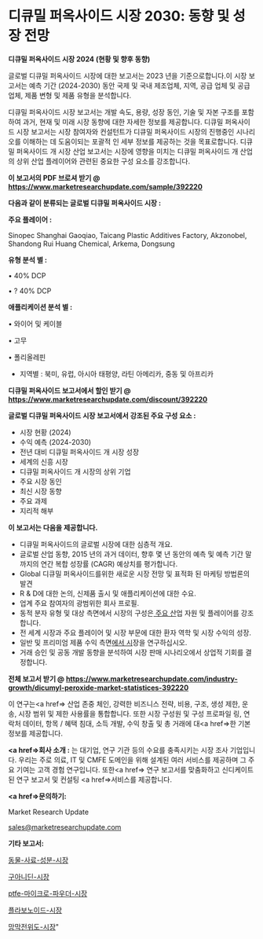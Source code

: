 # 디큐밀 퍼옥사이드 시장 2030: 동향 및 성장 전망

<strong>디큐밀 퍼옥사이드 시장 2024 (현황 및 향후 동향)</strong>

글로벌 디큐밀 퍼옥사이드 시장에 대한 보고서는 2023 년을 기준으로합니다.이 시장 보고서는 예측 기간 (2024-2030) 동안 국제 및 국내 제조업체, 지역, 공급 업체 및 공급 업체, 제품 변형 및 제품 유형을 분석합니다.

디큐밀 퍼옥사이드 시장 보고서는 개발 속도, 용량, 성장 동인, 기술 및 자본 구조를 포함하여 과거, 현재 및 미래 시장 동향에 대한 자세한 정보를 제공합니다. 디큐밀 퍼옥사이드 시장 보고서는 시장 참여자와 컨설턴트가 디큐밀 퍼옥사이드 시장의 진행중인 시나리오를 이해하는 데 도움이되는 포괄적 인 세부 정보를 제공하는 것을 목표로합니다. 디큐밀 퍼옥사이드 개 시장 산업 보고서는 시장에 영향을 미치는 디큐밀 퍼옥사이드 개 산업의 상위 산업 플레이어와 관련된 중요한 구성 요소를 강조합니다.



<strong>이 보고서의 PDF 브로셔 받기 @ <a href=https://www.marketresearchupdate.com/sample/392220>https://www.marketresearchupdate.com/sample/392220</a></strong>



<strong>다음과 같이 분류되는 글로벌 디큐밀 퍼옥사이드 시장 :</strong>



<strong>주요 플레이어 :</strong>

Sinopec Shanghai Gaoqiao, Taicang Plastic Additives Factory, Akzonobel, Shandong Rui Huang Chemical, Arkema, Dongsung



<strong>유형 분석 별 :</strong>

• 40% DCP

• ? 40% DCP



<strong>애플리케이션 분석 별 :</strong>

• 와이어 및 케이블

• 고무

• 폴리올레핀

<ul>
  <li>지역별 : 북미, 유럽, 아시아 태평양, 라틴 아메리카, 중동 및 아프리카</li>
</ul>


<strong>디큐밀 퍼옥사이드 보고서에서 할인 받기 @ <a href=https://www.marketresearchupdate.com/discount/392220>https://www.marketresearchupdate.com/discount/392220</a></strong>



<strong>글로벌 디큐밀 퍼옥사이드 시장 보고서에서 강조된 주요 구성 요소 :</strong>
<ul>
  <li>시장 현황 (2024)</li>
  <li>수익 예측 (2024-2030)</li>
  <li>전년 대비 디큐밀 퍼옥사이드 개 시장 성장</li>
  <li>세계의 신흥 시장</li>
  <li>디큐밀 퍼옥사이드 개 시장의 상위 기업</li>
  <li>주요 시장 동인</li>
  <li>최신 시장 동향</li>
  <li>주요 과제</li>
  <li>지리적 해부</li>
</ul>


<strong>이 보고서는 다음을 제공합니다.</strong>
<ul>
  <li>디큐밀 퍼옥사이드의 글로벌 시장에 대한 심층적 개요.</li>
  <li>글로벌 산업 동향, 2015 년의 과거 데이터, 향후 몇 년 동안의 예측 및 예측 기간 말까지의 연간 복합 성장률 (CAGR) 예상치를 평가합니다.</li>
  <li>Global 디큐밀 퍼옥사이드를위한 새로운 시장 전망 및 표적화 된 마케팅 방법론의 발견</li>
  <li>R &amp; D에 대한 논의, 신제품 출시 및 애플리케이션에 대한 수요.</li>
  <li>업계 주요 참여자의 광범위한 회사 프로필.</li>
  <li>동적 분자 유형 및 대상 측면에서 시장의 구성은<a href=> 주요 산</a>업 자원 및 플레이어를 강조합니다.</li>
  <li>전 세계 시장과 주요 플레이어 및 시장 부문에 대한 환자 역학 및 시장 수익의 성장.</li>
  <li>일반 및 프리미엄 제품 수익 측면<a href=>에서 시</a>장을 연구하십시오.</li>
  <li>거래 승인 및 공동 개발 동향을 분석하여 시장 판매 시나리오에서 상업적 기회를 결정합니다.</li>
</ul>



<strong>전체 보고서 받기 @ <a href=https://www.marketresearchupdate.com/industry-growth/dicumyl-peroxide-market-statistices-392220>https://www.marketresearchupdate.com/industry-growth/dicumyl-peroxide-market-statistices-392220</a></strong>

이 연구는<a href=> 산업 존중</a> 체인, 강력한 비즈니스 전략, 비용, 구조, 생성 제한, 운송, 시장 범위 및 제한 사용률을 통합합니다. 또한 시장 구성원 및 구성 프로파일 링, 연락처 데이터, 항목 / 혜택 침대, 소득 개발, 수익 창출 및 총 거래에 대<a href=>한 기본 </a>정보를 제공합니다.



<strong><a href=>회사 소</a>개 :</strong>
는 대기업, 연구 기관 등의 수요를 충족시키는 시장 조사 기업입니다. 우리는 주로 의료, IT 및 CMFE 도메인을 위해 설계된 여러 서비스를 제공하며 그 주요 기여는 고객 경험 연구입니다. 또한<a href=> 연구 보</a>고서를 맞춤화하고 신디케이트 된 연구 보고서 및 컨설팅 <a href=>서비스</a>를 제공합니다.



<strong><a href=>문의하기:</a></strong>

Market Research Update

sales@marketresearchupdate.com



<strong>기타 보고서:</strong>

<a href=https://www.linkedin.com/pulse/동물-사료-성분-시장-규모-및-성장-2023-survey-spotlight-pro-24-analysis/>동물-사료-성분-시장</a>

<a href=https://www.linkedin.com/pulse/구아니딘-시장-동향-및-성장-전망-consumer-connection-chronicles-24--ky5hf/>구아니딘-시장</a>

<a href=https://www.linkedin.com/pulse/ptfe-마이크로-파우더-시장-진입-전략-및-위험-평가2029년-dtugf/>ptfe-마이크로-파우더-시장</a>

<a href=https://www.linkedin.com/pulse/플라보노이드-시장-동향-및-성장-전망-trend-tracking-tips-360-analysis-jh12f/>플라보노이드-시장</a>

<a href=https://www.linkedin.com/pulse/망막전위도-시장-규모-및-성장-2023-trendsetters-talk-360-analysis-ocuwf/>망막전위도-시장</a>"
